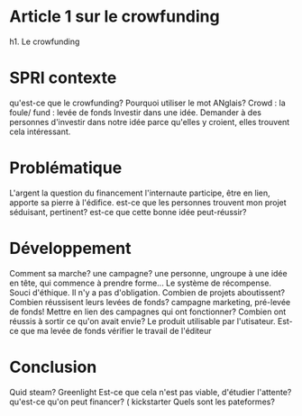 # Article 1 sur le crowfunding

h1. Le crowfunding

# SPRI  contexte

qu'est-ce que le crowfunding? Pourquoi utiliser le mot ANglais?
Crowd : la foule/ fund : levée de fonds
Investir dans une idée. Demander à des personnes d'investir dans notre idée parce qu'elles y croient, elles trouvent cela intéressant.

# Problématique

L'argent
la question du  financement
l'internaute participe, être en lien, apporte sa pierre à l'édifice.
est-ce que les personnes trouvent mon projet séduisant, pertinent?
est-ce que cette bonne idée peut-réussir?

# Développement 
Comment sa marche? une campagne?
une personne, ungroupe à une idée en tête, qui commence à prendre forme...
Le système de récompense.
Souci d'éthique. Il n'y a pas d'obligation.
Combien de projets aboutissent?
Combien réussisent leurs levées de fonds?
campagne marketing, pré-levée de fonds!
Mettre en lien des campagnes qui ont fonctionner?
Combien ont réussis à sortir ce qu'on avait envie?
Le produit utilisable par l'utisateur.
Est-ce que ma levée de fonds
vérifier le travail de l'éditeur

# Conclusion

Quid steam?
Greenlight
Est-ce que cela n'est pas viable, d'étudier l'attente?
qu'est-ce qu'on peut financer? ( kickstarter 
Quels sont les pateformes?



